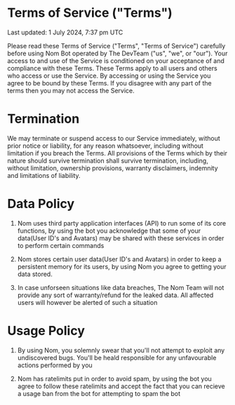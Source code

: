 # Terms of Service ("Terms")

Last updated: 1 July 2024, 7:37 pm UTC

Please read these Terms of Service ("Terms", "Terms of Service") carefully before using
Nom Bot operated by The DevTeam ("us", "we", or "our").
Your access to and use of the Service is conditioned on your acceptance of and compliance with
these Terms. These Terms apply to all users and others who access or use the Service.
By accessing or using the Service you agree to be bound by these Terms. If you disagree
with any part of the terms then you may not access the Service.

# Termination

We may terminate or suspend access to our Service immediately, without prior notice or liability, for
any reason whatsoever, including without limitation if you breach the Terms.
All provisions of the Terms which by their nature should survive termination shall survive
termination, including, without limitation, ownership provisions, warranty disclaimers, indemnity and
limitations of liability.

# Data Policy

1) Nom uses third party application interfaces (API) to run some of its
core functions, by using the bot you acknowledge that some of your data(User ID's and Avatars) may
be shared with these services in order to perform certain commands

2) Nom stores certain user data(User ID's and Avatars) in order to keep a persistent memory
for its users, by using Nom you agree to getting your data stored.

3) In case unforseen situations like data breaches, The Nom Team will not provide any sort of warranty/refund for
the leaked data. All affected users will however be alerted of such a situation

# Usage Policy

1) By using Nom, you solemnly swear that you'll not attempt to exploit any undiscovered bugs. You'll be heald responsible
for any unfavourable actions performed by you

2) Nom has ratelimits put in order to avoid spam, by using the bot you agree to follow these ratelimits and accept the fact
that you can recieve a usage ban from the bot for attempting to spam the bot

